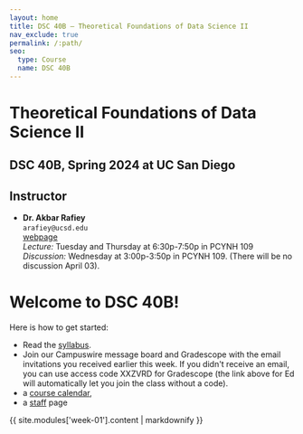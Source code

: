 ```yaml
---
layout: home
title: DSC 40B – Theoretical Foundations of Data Science II
nav_exclude: true
permalink: /:path/
seo:
  type: Course
  name: DSC 40B
---
```

# Theoretical Foundations of Data Science II
## DSC 40B, Spring 2024 at UC San Diego

## Instructor

- **Dr. Akbar Rafiey**<br>
    `arafiey@ucsd.edu`<br>
    [webpage](https://akbarrafiey.github.io)<br>
    *Lecture:*
        Tuesday and Thursday at 6:30p-7:50p in PCYNH 109
        <br>
    *Discussion:*
        Wednesday at 3:00p-3:50p	in PCYNH	109. (There will be no discussion April 03).


# Welcome to DSC 40B!

Here is how to get started:

- Read the [syllabus](syllabus.md).
- Join our Campuswire message board and Gradescope with the email invitations you received earlier this week. If you didn't receive an email, you can use access code XXZVRD for Gradescope (the link above for Ed will automatically let you join the class without a code).
- a [course calendar](calendar.md),
- a [staff](staff.md) page


{{ site.modules['week-01'].content | markdownify }}
